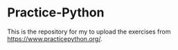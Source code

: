 # Practice-Python

This is the repository for my to upload the exercises from https://www.practicepython.org/.
